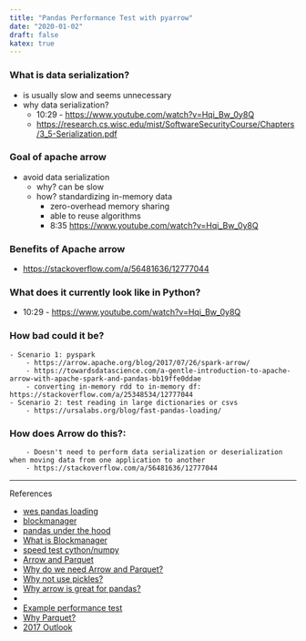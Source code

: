 ```yaml
---
title: "Pandas Performance Test with pyarrow"
date: "2020-01-02"
draft: false
katex: true
---
```


### What is data serialization?
- is usually slow and seems unnecessary
- why data serialization?
	- 10:29 - https://www.youtube.com/watch?v=Hqi_Bw_0y8Q
	- https://research.cs.wisc.edu/mist/SoftwareSecurityCourse/Chapters/3_5-Serialization.pdf


### Goal of apache arrow
- avoid data serialization
	- why? can be slow
	- how? standardizing in-memory data
		- zero-overhead memory sharing
		- able to reuse algorithms
		- 8:35 https://www.youtube.com/watch?v=Hqi_Bw_0y8Q

### Benefits of Apache arrow
- https://stackoverflow.com/a/56481636/12777044

### What does it currently look like in Python?
- 10:29 - https://www.youtube.com/watch?v=Hqi_Bw_0y8Q

### How bad could it be?
	- Scenario 1: pyspark
		- https://arrow.apache.org/blog/2017/07/26/spark-arrow/
		- https://towardsdatascience.com/a-gentle-introduction-to-apache-arrow-with-apache-spark-and-pandas-bb19ffe0ddae
		- converting in-memory rdd to in-memory df: https://stackoverflow.com/a/25348534/12777044
	- Scenario 2: test reading in large dictionaries or csvs
		- https://ursalabs.org/blog/fast-pandas-loading/
	
### How does Arrow do this?:
		- Doesn't need to perform data serialization or deserialization when moving data from one application to another
		- https://stackoverflow.com/a/56481636/12777044

---

References
- [wes pandas loading](https://ursalabs.org/blog/fast-pandas-loading/)
- [blockmanager](https://uwekorn.com/2020/05/24/the-one-pandas-internal.html)
- [pandas under the hood](http://www.jeffreytratner.com/slides/pandas-under-the-hood-pydata-seattle-2015.pdf)
- [What is Blockmanager](https://wesmckinney.com/blog/apache-arrow-pandas-internals/)
- [speed test cython/numpy](https://stackoverflow.com/questions/7596612/benchmarking-python-vs-c-using-blas-and-numpy)
- [Arrow and Parquet](https://stackoverflow.com/a/56481636/12777044)
- [Why do we need Arrow and Parquet?](https://www.dremio.com/webinars/columnar-roadmap-apache-parquet-and-arrow/)
- [Why not use pickles?](https://arrow.apache.org/docs/python/ipc.html)
- [Why arrow is great for pandas?](https://wesmckinney.com/blog/pandas-and-apache-arrow/)
- [](https://blog.cloudera.com/introducing-apache-arrow-a-fast-interoperable-in-memory-columnar-data-structure-standard/#:~:text=Apache%20Arrow%20is%20an%20in,by%20engineers%20building%20data%20systems.&text=A%20columnar%20memory%2Dlayout%20permitting,SIMD%20optimizations%20with%20modern%20processors.)
- [Example performance test](https://towardsdatascience.com/the-best-format-to-save-pandas-data-414dca023e0d)
- [Why Parquet?](https://stackoverflow.com/a/48097717/12777044)
- [2017 Outlook](https://wesmckinney.com/blog/outlook-for-2017/)
